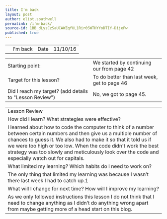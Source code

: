 ```yaml
---
title: I'm back
layout: post
author: eliot.southwell
permalink: /i'm-back/
source-id: 1BB_dLysCzSaUCAWZqfUL1Rir0SWTHYYoDTIY-DijePw
published: true
---
```

<table>
  <tr>
    <td></td>
    <td>I'm back</td>
    <td>Date</td>
    <td>11/10/16</td>
  </tr>
</table>


<table>
  <tr>
    <td>Starting point:</td>
    <td>We started by continuing our from page 42</td>
  </tr>
  <tr>
    <td>Target for this lesson?</td>
    <td>To do better than last week, get to page 46</td>
  </tr>
  <tr>
    <td>Did I reach my target? 
(add details to "Lesson Review")</td>
    <td>No, we got to page 45.</td>
  </tr>
</table>


<table>
  <tr>
    <td>Lesson Review</td>
  </tr>
  <tr>
    <td>How did I learn? What strategies were effective? </td>
  </tr>
  <tr>
    <td>I learned about how to code the computer to think of a number between certain numbers and then give us a multiple number of chances to guess it. We also had to make it so that it told us if we were too high or too low. When the code didn't work the best strategy was too slowly and meticulously look over the code and especially watch out for capitals.</td>
  </tr>
  <tr>
    <td>What limited my learning? Which habits do I need to work on? </td>
  </tr>
  <tr>
    <td>The only thing that limited my learning was because I wasn’t there last week I had to catch up.1</td>
  </tr>
  <tr>
    <td>What will I change for next time? How will I improve my learning?</td>
  </tr>
  <tr>
    <td>As we only followed instructions this lesson I do not think that I need to change anything as I didn’t do anything wrong apart from maybe getting more of a head start on this blog.</td>
  </tr>
</table>


